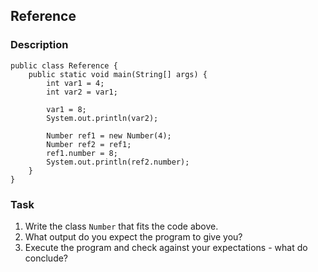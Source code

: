 ## Reference

### Description
```
public class Reference {
	public static void main(String[] args) {
		int var1 = 4;
		int var2 = var1;

		var1 = 8;
		System.out.println(var2);

		Number ref1 = new Number(4);
		Number ref2 = ref1;
		ref1.number = 8;
		System.out.println(ref2.number);
    }
}
```
### Task
1. Write the class `Number` that fits the code above.
2. What output do you expect the program to give you?
3. Execute the program and check against your expectations - what do conclude?